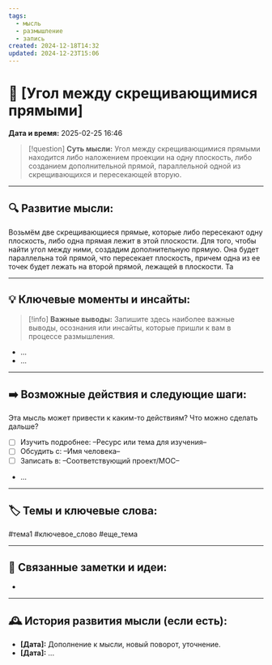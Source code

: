 ```yaml
---
tags:
  - мысль
  - размышление
  - запись
created: 2024-12-18T14:32
updated: 2024-12-23T15:06
---
```


# 💭  [Угол между скрещивающимися прямыми]

**Дата и время:** 2025-02-25 16:46

> [!question] **Суть мысли:**
> Угол между скрещивающимися прямыми находится либо наложением проекции на одну плоскость, либо созданием дополнительной прямой, параллельной одной из скрещивающихся и пересекающей вторую.

---

## 🔍 Развитие мысли:

Возьмём две скрещивающиеся прямые, которые либо пересекают одну плоскость, либо одна прямая лежит в этой плоскости. Для того, чтобы найти угол между ними, создадим дополнительную прямую. Она будет параллельна той прямой, что пересекает плоскость, причем одна из ее точек будет лежать на второй прямой, лежащей в плоскости. Та

---

## 💡 Ключевые моменты и инсайты:

> [!info] **Важные выводы:**
> Запишите здесь наиболее важные выводы, осознания или инсайты, которые пришли к вам в процессе размышления.

- ...
- ...

---

## ➡️ Возможные действия и следующие шаги:

Эта мысль может привести к каким-то действиям? Что можно сделать дальше?

- [ ] Изучить подробнее: –Ресурс или тема для изучения–
- [ ] Обсудить с: –Имя человека–
- [ ] Записать в: –Соответствующий проект/MOC–
- ...

---

## 🏷️ Темы и ключевые слова:

#тема1 #ключевое_слово #еще_тема

---

## 🔄 Связанные заметки и идеи:

- 

---

## 🕰️ История развития мысли (если есть):

* **[Дата]:**  Дополнение к мысли, новый поворот, уточнение.
* **[Дата]:**  ...